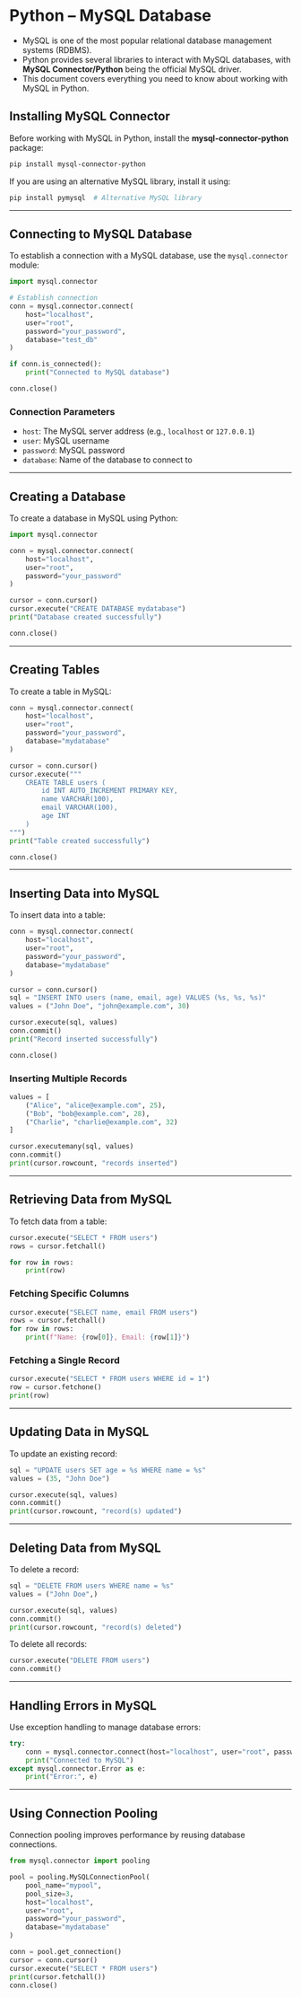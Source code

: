 # Python – MySQL Database

* MySQL is one of the most popular relational database management systems (RDBMS).
* Python provides several libraries to interact with MySQL databases, with **MySQL Connector/Python** being the official MySQL driver.
* This document covers everything you need to know about working with MySQL in Python.

## Installing MySQL Connector
Before working with MySQL in Python, install the **mysql-connector-python** package:
```sh
pip install mysql-connector-python
```

If you are using an alternative MySQL library, install it using:
```sh
pip install pymysql  # Alternative MySQL library
```

---

## Connecting to MySQL Database
To establish a connection with a MySQL database, use the `mysql.connector` module:

```python
import mysql.connector

# Establish connection
conn = mysql.connector.connect(
    host="localhost",
    user="root",
    password="your_password",
    database="test_db"
)

if conn.is_connected():
    print("Connected to MySQL database")

conn.close()
```

### Connection Parameters
- `host`: The MySQL server address (e.g., `localhost` or `127.0.0.1`)
- `user`: MySQL username
- `password`: MySQL password
- `database`: Name of the database to connect to

---

## Creating a Database
To create a database in MySQL using Python:

```python
import mysql.connector

conn = mysql.connector.connect(
    host="localhost",
    user="root",
    password="your_password"
)

cursor = conn.cursor()
cursor.execute("CREATE DATABASE mydatabase")
print("Database created successfully")

conn.close()
```

---

## Creating Tables
To create a table in MySQL:
```python
conn = mysql.connector.connect(
    host="localhost",
    user="root",
    password="your_password",
    database="mydatabase"
)

cursor = conn.cursor()
cursor.execute("""
    CREATE TABLE users (
        id INT AUTO_INCREMENT PRIMARY KEY,
        name VARCHAR(100),
        email VARCHAR(100),
        age INT
    )
""")
print("Table created successfully")

conn.close()
```

---

## Inserting Data into MySQL
To insert data into a table:
```python
conn = mysql.connector.connect(
    host="localhost",
    user="root",
    password="your_password",
    database="mydatabase"
)

cursor = conn.cursor()
sql = "INSERT INTO users (name, email, age) VALUES (%s, %s, %s)"
values = ("John Doe", "john@example.com", 30)

cursor.execute(sql, values)
conn.commit()
print("Record inserted successfully")

conn.close()
```

### Inserting Multiple Records
```python
values = [
    ("Alice", "alice@example.com", 25),
    ("Bob", "bob@example.com", 28),
    ("Charlie", "charlie@example.com", 32)
]

cursor.executemany(sql, values)
conn.commit()
print(cursor.rowcount, "records inserted")
```

---

## Retrieving Data from MySQL
To fetch data from a table:
```python
cursor.execute("SELECT * FROM users")
rows = cursor.fetchall()

for row in rows:
    print(row)
```

### Fetching Specific Columns
```python
cursor.execute("SELECT name, email FROM users")
rows = cursor.fetchall()
for row in rows:
    print(f"Name: {row[0]}, Email: {row[1]}")
```

### Fetching a Single Record
```python
cursor.execute("SELECT * FROM users WHERE id = 1")
row = cursor.fetchone()
print(row)
```

---

## Updating Data in MySQL
To update an existing record:
```python
sql = "UPDATE users SET age = %s WHERE name = %s"
values = (35, "John Doe")

cursor.execute(sql, values)
conn.commit()
print(cursor.rowcount, "record(s) updated")
```

---

## Deleting Data from MySQL
To delete a record:
```python
sql = "DELETE FROM users WHERE name = %s"
values = ("John Doe",)

cursor.execute(sql, values)
conn.commit()
print(cursor.rowcount, "record(s) deleted")
```

To delete all records:
```python
cursor.execute("DELETE FROM users")
conn.commit()
```

---

## Handling Errors in MySQL
Use exception handling to manage database errors:
```python
try:
    conn = mysql.connector.connect(host="localhost", user="root", password="wrong_password")
    print("Connected to MySQL")
except mysql.connector.Error as e:
    print("Error:", e)
```

---

## Using Connection Pooling
Connection pooling improves performance by reusing database connections.
```python
from mysql.connector import pooling

pool = pooling.MySQLConnectionPool(
    pool_name="mypool",
    pool_size=3,
    host="localhost",
    user="root",
    password="your_password",
    database="mydatabase"
)

conn = pool.get_connection()
cursor = conn.cursor()
cursor.execute("SELECT * FROM users")
print(cursor.fetchall())
conn.close()
```
